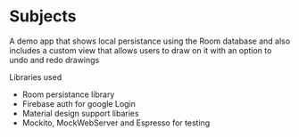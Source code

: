 # Subjects

A demo app that shows local persistance using the Room database and also includes a custom view that allows users to draw on it with an option to undo and redo drawings

Libraries used
* Room persistance library
* Firebase auth for google Login
* Material design support libaries
* Mockito, MockWebServer and Espresso for testing
